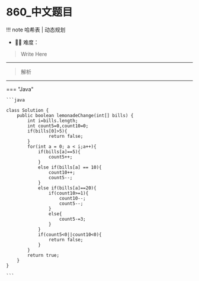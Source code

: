 # 860_中文题目

<!-- 所有文件名必须是该题目的英文名 -->

!!! note
    <!-- 这里记载考察的数据结构、算法等 -->
    哈希表 | 动态规划

- 🔑🔑 难度：
<!-- <span style = "color:gold; font-weight:bold">Medium</span> 中等 -->
<!-- <span style = "color:crisma; font-weight:bold">High</span> 困难 -->
<!-- <span style = "color:Green; font-weight:bold">Easy</span> 简单 -->

<!-- 题目简介 -->
> Write Here 

------

> 解析

-------------

=== "Java"

    ```java
    
    class Solution {
        public boolean lemonadeChange(int[] bills) {
            int i=bills.length;
            int count5=0,count10=0;
            if(bills[0]>5){
                    return false;
            }
            for(int a = 0; a < i;a++){
                if(bills[a]==5){
                    count5++;
                }
                else if(bills[a] == 10){
                    count10++;
                    count5--;
                }
                else if(bills[a]==20){
                    if(count10>=1){
                        count10--;
                        count5--;
                    }
                    else{
                        count5-=3;
                    }
                }
                if(count5<0||count10<0){
                    return false;
                }
            }
            return true;
        }
    }

    ```